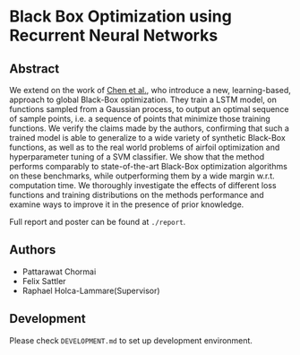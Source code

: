 # Black Box Optimization using Recurrent Neural Networks

## Abstract
We extend on the work of [Chen et al.](https://arxiv.org/abs/1611.03824), who introduce a new, learning-based, approach to global Black-Box optimization. They train a LSTM model, on functions sampled from a Gaussian process, to output an optimal sequence of sample points, i.e. a sequence of points that minimize those training functions. We verify the claims made by the authors, confirming that such a trained model is able to generalize to a wide variety of synthetic Black-Box functions, as well as to the real world problems of airfoil optimization and hyperparameter tuning of a SVM classifier. We show that the method performs comparably to state-of-the-art Black-Box optimization algorithms on these benchmarks, while outperforming them by a wide margin w.r.t. computation time. We thoroughly investigate the effects of different loss functions and training distributions on the methods performance and examine ways to improve it in the presence of prior knowledge.

Full report and poster can be found at `./report`.

## Authors
- Pattarawat Chormai
- Felix Sattler
- Raphael Holca-Lammare(Supervisor)


## Development
Please check `DEVELOPMENT.md` to set up development environment.
